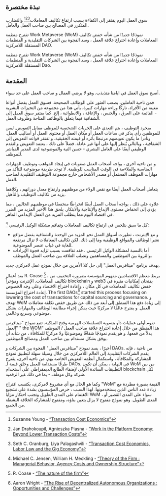 

## نبذة مختصرة

سوق العمل اليوم يفتقر إلى الكفاءة بسبب ارتفاع تكاليف المعاملات[^1][^2][^3]</sup> والتضارب المتكرر في المصالح بين صاحب العمل والعامل.

تقترح منظمة Work Metaverse (WoM) نموذجًا جديدًا من شأنه خفض تكاليف المعاملات وإعادة اختراع علاقة العمل ، وسد الفجوة بين الشركات التقليدية و المنظمات المستقلة اللامركزية DAO.

تقترح منظمة Work Metaverse (WoM) نموذجًا جديدًا من شأنه خفض تكاليف المعاملات وإعادة اختراع علاقة العمل ، وسد الفجوة بين الشركات التقليدية و المنظمات المستقلة اللامركزية Dao.

## المقدمة

أصبح سوق العمل في ايامنا متذبذب. وهو لا يرضي العمال و صاحب العمل على حد سواء.

فمن ناحية العاملين، يصعب العثور على الوظائف الصحيحة. فسوق العمل يفضل أنواعا معينة من الأفراد، تاركًا وراءه مهارات كبيرة. يأتي هذا من مجموعة من التحيزات البشرية - القائمة على العرق ، والجنس ، والإعاقة ، والانطوائية ، إلخ. كما يفتقر سوق العمل إلى الشفافية فيما يتعلق بالوظائف المتاحة وظروف العمل.

بمجرد التوظيف ، يتم التعدي على الحريات الشخصية للموظف مقابل التعويض. ليس للموظفين رأي يذكر في ساعات العمل أو مكان العمل أو محتوى العمل أو أساليب العمل. ونادرا ما يكون تعويضهم مرتبطا بأثره أو قيمته الحقيقية. و تفتقر قواعد التعويض إلى الشفافية ، وبالتالي يُنظر إليها على أنها غير عادلة. فضلاً على ذلك ، يعتمد التعويض والتقدم الوظيفي أيضًا على العامل البشري - حسن النية والموضوعية لدى المدير المباشر للموظف.

و من ناحية أخرى ، يواجه أصحاب العمل صعوبات في إيجاد المواهب وتوظيف المهارات المناسبة والملاءمة في الوقت المناسب للوظيفة. لا توجد طريقة موضوعية للتأكد من مهارات الموظف المحتمل أو مصدر الأشخاص خارج مجموعة التوظيف التقليدية لصاحب العمل.

يتعامل أصحاب العمل أيضًا مع نقص الولاء من موظفيهم وارتفاع معدل دورانهم ، وكلاهما يزيد من تكاليف التوظيف والتأهيل.

علاوة على ذلك ، يواجه أصحاب العمل أيضًا انخراطًا منخفضًا في موظفيهم الحاليين ، مما يؤدي إلى انخفاض مستوى الإبداع والإنتاجية والابتكار. يلحق هذا الأخير المزيد من الضرر في اقتصاد اليوم مما يتطلب المزيد من العمل الإبداعي الماهر.

كل ما سبق يتلخص في ارتفاع تكاليف المعاملات وتفاقم مشكلة الوكيل الرئيسي [^4]:

- و مع الإنترنت ، تطورت أسواق العمل نحو المزيد من الوحدة والشفافية بفضل مواقع نشر الوظائف والمواقع الوظيفية وما إلى ذلك. لكن تكاليف المعاملات لا تزال مرتفعة للغاية في غياب عنصر الموضوعية.
- أما بالنسبة لمشكلة الوكيل الرئيسي ، فقد تفاقمت بسبب تزايد فجوة الإيرادات والثروة بين الموظفين والمساهمين وتصلب العلاقة بين صاحب العمل والموظف.

يهدف برنامج "ميتافرس العمل" إلى حل كلا الأمرين من خلال نموذج عمل لامركزي جديد.

بعد أعمال R. Coase [^5] ، يربط معظم الاقتصاديين مفهوم المؤسسة بضرورة التخفيف من تكاليف المعاملات. الإنترنت ومؤخراً blockchain و web3 يفتحان إمكانيات مثيرة في خفض تكاليف المعاملات في كل مكان ، وإعادة اختراع الاقتصاد وعلى وجه الخصوص إعادة اختراع المؤسسة. The first DAOs[^6] started this process focusing on lowering the cost of transactions for capital sourcing and governance. و تهدف WoM إلى زيادة دفع هذا المنطق إلى أبعد من ذلك عن طريق خفض تكلفة معاملات العمل. و يقترح عالمًا لا مركزيًا حيث يمكن إجراء مطابقة الوظائف والمهارات بشكل موضوعي وسريع وعالمي.

تقوم أولى عمليات دأو بتسوية التسلسلات الهرمية وفتح الملكية. تتبع نموذج "ميتافرس العمل" " the WOM" هذا المنطق من خلال إعادة اختراع علاقة صاحب العمل / الموظف بدلاً من قمعها. و هو يقدم نموذجًا شفافًا وموضوعيًا ولا مركزيًا للمكافأة ، من شأنه أن يوفق بشكل مستدام بين صاحب العمل ومصالح الموظفين.

أخيرًا ، يسد نموذج "ميتافرس العمل" الفجوة بين الشركات و DAOs. من ناحية ، فإنه يقدم الشركات التقليدية إلى العالم اللامركزي من خلال وسيلة سهلة لتطبيق نموذج المشاركة والمكافأة ، واستكمال أنظمة التعويض الخاصة بهم. من ناحية أخرى، يقترح طرقًا مستدامة للعمل وخلق قيمة لـ DAOs. في النهاية ، يمكن أن تكون WoM من بين التطبيقات السائدة الأولى لإضفاء الطابع الديمقراطي على استخدام blockchain لكل شركة وكل موظف - بما في ذلك غير الرقمية.

وكما هو الحال مع أي مشروع لامركزي، يكتسب اقتراح "WoM" القيمة بصورة مطردة مع زيادة عدد الناس الذين يستخدمونها. لهذا السبب ، حرص المؤسسون بشدة على تشجيع الاهتمام على المدى الطويل وتجنب احتكار مزايا WoM ، سواء على المدى القصير أو المدى الطويل. وهو نموذج مفتوح لا يزال يتعين بناؤه، ومفتوح للمشاركة الخلاقة النشطة من الجميع.


[^1]: Suzanne Young - [“Transaction Cost Economics”](https://www.academia.edu/24703426/Transaction_Cost_Economics)
[^2]: Jan Drahokoupil, Agnieszka Piasna - [“Work in the Platform Economy: Beyond Lower Transaction Costs”](https://www.intereconomics.eu/contents/year/2017/number/6/article/work-in-the-platform-economy-beyond-lower-transaction-costs.html)
[^3]: Seth C. Oranburg, Liya Palagashvili - [“Transaction Cost Economics, Labor Law and the Gig Economy”](https://dsc.duq.edu/cgi/viewcontent.cgi?article=1115&context=law-faculty-scholarship)
[^4]: Michael C. Jensen, William H. Meckling - [“Theory of the Firm : Managerial Behavior, Agency Costs and Ownership Structure”](https://www.sfu.ca/~wainwrig/Econ400/jensen-meckling.pdf)
[^5]: R. Coase - [“The nature of the firm”](http://econdse.org/wp-content/uploads/2014/09/firm-coase.pdf)
[^6]: Aaron Wright - [“The Rise of Decentralized Autonomous Organizations : Opportunities and Challenges”](https://stanford-jblp.pubpub.org/pub/rise-of-daos/release/1)

